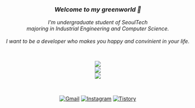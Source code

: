 <p align="center">
 <h3 align="center"><i>Welcome to my greenworld 🌱</i></h5>
<p align="center">
 <i>I'm undergraduate student of SeoulTech <br/>majoring in Industrial Engineering and Computer Science.</i>
 <br/>
 <br/>
 <i>I want to be a developer who makes you happy and convinient in your life.</i>
</p>
<br/>
<p align="center">
  <a href="https://skillicons.dev">
   <img src="https://skillicons.dev/icons?i=c,java,python,dart,kotlin" />
   <br/>
   <img src="https://skillicons.dev/icons?i=spring,aws,gcp,firebase,docker,jenkins" />
   <br/>
   <img src="https://skillicons.dev/icons?i=flutter,androidstudio,figma,git,vim,linux" />
  </a>
</p>
<br/>
<p align="center">
 <a href="eun61n@gmail.com"><img alt="Gmail" src="https://img.shields.io/badge/Gmail-D14836?style=for-the-badge&logo=gmail&logoColor=white"/></a>
<a href="https://www.instagram.com/eun61n/" target="_blank"><img alt="Instagram" src="https://img.shields.io/badge/Instagram-E4405F?style=for-the-badge&logo=instagram&logoColor=white"/></a>
 <a href="https://eunbin00.tistory.com" target="_blank"> <img alt="Tistory" src="https://img.shields.io/badge/Tech%20Blog-555263?style=for-the-badge&logoColor=white&logo=Tistory"/></a>
<!--  <a href="https://blog.naver.com/hellomygreenworld" target="_blank"><img alt="Naver Blog" src="https://img.shields.io/badge/Daily%20Blog-FFFFFF?style=for-the-badge&logoColor=white&logo=Naver&logoColor=white"/></a> -->
</p>

 <br/>
 <br/>

 <!-- ![Anurag's GitHub stats](https://github-readme-stats.vercel.app/api?username=eun61n00&show_icons=true&theme=dart&count_private=true&show_icons=true)
 [![Solved.ac
프로필](http://mazassumnida.wtf/api/generate_badge?boj=eun61n)](https://solved.ac/eun61n)
 </div> -->

<!---
eun61n00/eun61n00 is a ✨ special ✨ repository because its `README.md` (this file) appears on your GitHub profile.
You can click the Preview link to take a look at your changes.
--->
